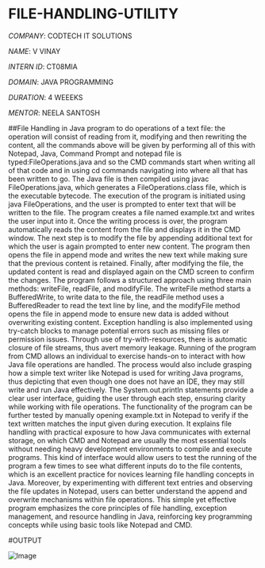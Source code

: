 # FILE-HANDLING-UTILITY

*COMPANY*: CODTECH IT SOLUTIONS

*NAME*: V VINAY

*INTERN ID*: CT08MIA

*DOMAIN*: JAVA PROGRAMMING

*DURATION*: 4 WEEEKS

*MENTOR*: NEELA SANTOSH

##File Handling in Java program to do operations of a text file: the operation will consist of reading from it, modifying and then rewriting the content, all the commands above will be given by performing all of this with Notepad, Java, Command Prompt and notepad file is typed:FileOperations.java and so the CMD commands start when writing all of that code and in using cd commands navigating into where all that has been written to go. The Java file is then compiled using javac FileOperations.java, which generates a FileOperations.class file, which is the executable bytecode. The execution of the program is initiated using java FileOperations, and the user is prompted to enter text that will be written to the file. The program creates a file named example.txt and writes the user input into it. Once the writing process is over, the program automatically reads the content from the file and displays it in the CMD window. The next step is to modify the file by appending additional text for which the user is again prompted to enter new content. The program then opens the file in append mode and writes the new text while making sure that the previous content is retained. Finally, after modifying the file, the updated content is read and displayed again on the CMD screen to confirm the changes. The program follows a structured approach using three main methods: writeFile, readFile, and modifyFile. The writeFile method starts a BufferedWrite, to write data to the file, the readFile method uses a BufferedReader to read the text line by line, and the modifyFile method opens the file in append mode to ensure new data is added without overwriting existing content. Exception handling is also implemented using try-catch blocks to manage potential errors such as missing files or permission issues. Through use of try-with-resources, there is automatic closure of file streams, thus avert memory leakage. Running of the program from CMD allows an individual to exercise hands-on to interact with how Java file operations are handled. The process would also include grasping how a simple text writer like Notepad is used for writing Java programs, thus depicting that even though one does not have an IDE, they may still write and run Java effectively. The System.out.println statements provide a clear user interface, guiding the user through each step, ensuring clarity while working with file operations. The functionality of the program can be further tested by manually opening example.txt in Notepad to verify if the text written matches the input given during execution. It explains file handling with practical exposure to how Java communicates with external storage, on which CMD and Notepad are usually the most essential tools without needing heavy development environments to compile and execute programs. This kind of interface would allow users to test the running of the program a few times to see what different inputs do to the file contents, which is an excellent practice for novices learning file handling concepts in Java. Moreover, by experimenting with different text entries and observing the file updates in Notepad, users can better understand the append and overwrite mechanisms within file operations. This simple yet effective program emphasizes the core principles of file handling, exception management, and resource handling in Java, reinforcing key programming concepts while using basic tools like Notepad and CMD.

#OUTPUT

![Image](https://github.com/user-attachments/assets/6e94fa5b-4ab7-4dd9-98a7-6a9ac9906a87)
